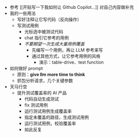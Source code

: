- 参考 [[开贴写一下我如何让 Github Copilot...]] 对自己内容做补充
- 我的一些用法
	- 写好注释让它写代码（反向操作）
	- 写测试用例
		- 光标选中被测试代码
		- chat 指引它参考的用例
		- *不要期望一次生成大量用例覆盖*
			- 先编写一个用例，再让 LLM 参考来写
			- 通过其他方式，让它参考用例的风格
				- 演示：table-drive、test function
- 如何做好 prompt
	- 原则：**give llm more time to think**
	- 抓包分析请求，几个关键参数
- 天马行空
	- 提升测试覆盖率的 AI 产品
		- 代码自动生成测试
		- fix 测试用例
		- 运行测试用例生成覆盖率
		- 指定未覆盖的路径，生成测试用例
		- 运行测试用例，校验覆盖率
		- 如此反复